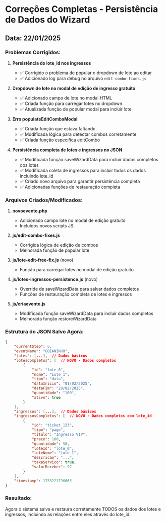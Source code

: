 # Correções Completas - Persistência de Dados do Wizard

## Data: 22/01/2025

### Problemas Corrigidos:

1. **Persistência do lote_id nos ingressos**
   - ✅ Corrigido o problema de popular o dropdown de lote ao editar
   - ✅ Adicionado log para debug no arquivo `edit-combo-fixes.js`

2. **Dropdown de lote no modal de edição de ingresso gratuito**
   - ✅ Adicionado campo de lote no modal HTML
   - ✅ Criada função para carregar lotes no dropdown
   - ✅ Atualizada função de popular modal para incluir lote

3. **Erro populateEditComboModal**
   - ✅ Criada função que estava faltando
   - ✅ Modificada lógica para detectar combos corretamente
   - ✅ Criada função específica editCombo

4. **Persistência completa de lotes e ingressos no JSON**
   - ✅ Modificada função saveWizardData para incluir dados completos dos lotes
   - ✅ Modificada coleta de ingressos para incluir todos os dados incluindo lote_id
   - ✅ Criado novo arquivo para garantir persistência completa
   - ✅ Adicionadas funções de restauração completa

### Arquivos Criados/Modificados:

1. **novoevento.php**
   - Adicionado campo lote no modal de edição gratuito
   - Incluídos novos scripts JS

2. **js/edit-combo-fixes.js**
   - Corrigida lógica de edição de combos
   - Melhorada função de popular lote

3. **js/lote-edit-free-fix.js** (novo)
   - Função para carregar lotes no modal de edição gratuito

4. **js/lotes-ingressos-persistence.js** (novo)
   - Override de saveWizardData para salvar dados completos
   - Funções de restauração completa de lotes e ingressos

5. **js/criaevento.js**
   - Modificada função saveWizardData para incluir dados completos
   - Melhorada função restoreWizardData

### Estrutura do JSON Salvo Agora:
```json
{
    "currentStep": 6,
    "eventName": "GOIANINHO",
    "lotes": [...],  // Dados básicos
    "lotesCompletos": [  // NOVO - Dados completos
        {
            "id": "lote_0",
            "nome": "Lote 1",
            "tipo": "data",
            "dataInicio": "01/02/2025",
            "dataFim": "28/02/2025",
            "quantidade": "100",
            "ativo": true
        }
    ],
    "ingressos": [...],  // Dados básicos
    "ingressosCompletos": [  // NOVO - Dados completos com lote_id
        {
            "id": "ticket_123",
            "tipo": "pago",
            "titulo": "Ingresso VIP",
            "preco": 100,
            "quantidade": 50,
            "loteId": "lote_0",
            "loteNome": "Lote 1",
            "descricao": "...",
            "taxaServico": true,
            "valorReceber": 92
        }
    ],
    "timestamp": 1753221796665
}
```

### Resultado:
Agora o sistema salva e restaura corretamente TODOS os dados dos lotes e ingressos, incluindo as relações entre eles através do lote_id.
